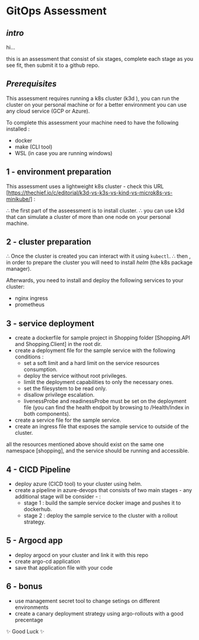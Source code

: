 # GitOps Assessment
## _intro_

hi...

this is an assessment that consist of six stages, complete each stage as you see fit, then submit it to a github repo.

## _Prerequisites_

This assessment requires running a k8s cluster (k3d ), you can run the cluster on your personal machine or for a better environment you can use any cloud service (GCP or Azure).

To complete this assessment your machine need to have the following installed :

- docker
- make (CLI tool)
- WSL (in case you are running windows)


## 1 - environment preparation

This assessment uses a lightweight k8s cluster - check this URL [https://thechief.io/c/editorial/k3d-vs-k3s-vs-kind-vs-microk8s-vs-minikube/] :
 
∴ the first part of the asseessment is to install cluster.
∴ you can use k3d that can simulate a cluster of more than one node on your personal machine. 

## 2 - cluster preparation 

∴ Once the cluster is created you can interact with it using `kubectl`.
∴ then , in order to prepare the cluster you will need to install _helm_ (the k8s package manager). 

Afterwards, you need to install and deploy the following services to your cluster: 

- nginx ingress 
- prometheus 

## 3 - service deployment

- create a dockerfile for sample project in Shopping folder [Shopping.API and Shopping.Client] in the root dir.
- create a deployment file for the sample service with the following conditions :
    - set a soft limit and a hard limit on the service resources consumption.
    - deploy the service without root privileges.
    - limlit the deployment capabilities to only the necessary ones.
    - set the filesystem to be read only.
    - disallow privilege escalation.
    - livenessProbe and readinessProbe must be set on the deployment file (you can find the health endpoit by browsing to /Health/Index in both components).
- create a service file for the sample service.
- create an ingress file that exposes the sample service to outside of the cluster.

all the resources mentioned above should exist on the same one namespace [shopping], and the service should be running and accessible. 

## 4 - CICD Pipeline 

- deploy azure (CICD tool) to your cluster using helm.
- create a pipeline in azure-devops that consists of two main stages - any additional stage will be consider - : 
    - stage 1 : build the sample service docker image and pushes it to dockerhub.
    - stage 2 : deploy the sample service to the cluster with a rollout strategy.

## 5 - Argocd app

- deploy argocd on your cluster and link it with this repo
- create argo-cd application
- save that application file with your code

## 6 - bonus

- use management secret tool to change setings on different environments
- create a canary deployment strategy using argo-rollouts with a good precentage

 ✨ Good Luck ✨
